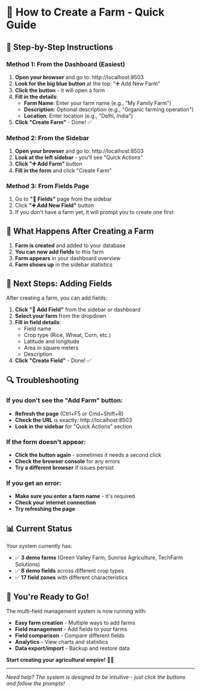 # 🌾 How to Create a Farm - Quick Guide

## 🚀 **Step-by-Step Instructions**

### **Method 1: From the Dashboard (Easiest)**
1. **Open your browser** and go to: http://localhost:8503
2. **Look for the big blue button** at the top: "➕ Add New Farm"
3. **Click the button** - it will open a form
4. **Fill in the details**:
   - **Farm Name**: Enter your farm name (e.g., "My Family Farm")
   - **Description**: Optional description (e.g., "Organic farming operation")
   - **Location**: Enter location (e.g., "Delhi, India")
5. **Click "Create Farm"** - Done! ✅

### **Method 2: From the Sidebar**
1. **Open your browser** and go to: http://localhost:8503
2. **Look at the left sidebar** - you'll see "Quick Actions"
3. **Click "➕ Add Farm"** button
4. **Fill in the form** and click "Create Farm"

### **Method 3: From Fields Page**
1. Go to **"🌾 Fields"** page from the sidebar
2. Click **"➕ Add New Field"** button
3. If you don't have a farm yet, it will prompt you to create one first

## 🎯 **What Happens After Creating a Farm**

1. **Farm is created** and added to your database
2. **You can now add fields** to this farm
3. **Farm appears** in your dashboard overview
4. **Farm shows up** in the sidebar statistics

## 🌾 **Next Steps: Adding Fields**

After creating a farm, you can add fields:

1. **Click "🌾 Add Field"** from the sidebar or dashboard
2. **Select your farm** from the dropdown
3. **Fill in field details**:
   - Field name
   - Crop type (Rice, Wheat, Corn, etc.)
   - Latitude and longitude
   - Area in square meters
   - Description
4. **Click "Create Field"** - Done! ✅

## 🔍 **Troubleshooting**

### **If you don't see the "Add Farm" button:**
- **Refresh the page** (Ctrl+F5 or Cmd+Shift+R)
- **Check the URL** is exactly: http://localhost:8503
- **Look in the sidebar** for "Quick Actions" section

### **If the form doesn't appear:**
- **Click the button again** - sometimes it needs a second click
- **Check the browser console** for any errors
- **Try a different browser** if issues persist

### **If you get an error:**
- **Make sure you enter a farm name** - it's required
- **Check your internet connection**
- **Try refreshing the page**

## 📊 **Current Status**

Your system currently has:
- ✅ **3 demo farms** (Green Valley Farm, Sunrise Agriculture, TechFarm Solutions)
- ✅ **8 demo fields** across different crop types
- ✅ **17 field zones** with different characteristics

## 🎉 **You're Ready to Go!**

The multi-field management system is now running with:
- **Easy farm creation** - Multiple ways to add farms
- **Field management** - Add fields to your farms
- **Field comparison** - Compare different fields
- **Analytics** - View charts and statistics
- **Data export/import** - Backup and restore data

**Start creating your agricultural empire!** 🚀🌾

---

*Need help? The system is designed to be intuitive - just click the buttons and follow the prompts!*




